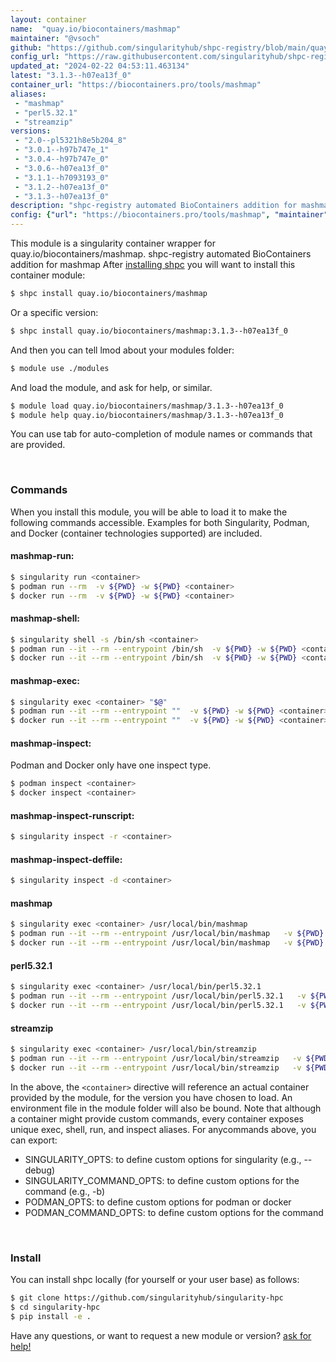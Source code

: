 ```yaml
---
layout: container
name:  "quay.io/biocontainers/mashmap"
maintainer: "@vsoch"
github: "https://github.com/singularityhub/shpc-registry/blob/main/quay.io/biocontainers/mashmap/container.yaml"
config_url: "https://raw.githubusercontent.com/singularityhub/shpc-registry/main/quay.io/biocontainers/mashmap/container.yaml"
updated_at: "2024-02-22 04:53:11.463134"
latest: "3.1.3--h07ea13f_0"
container_url: "https://biocontainers.pro/tools/mashmap"
aliases:
 - "mashmap"
 - "perl5.32.1"
 - "streamzip"
versions:
 - "2.0--pl5321h8e5b204_8"
 - "3.0.1--h97b747e_1"
 - "3.0.4--h97b747e_0"
 - "3.0.6--h07ea13f_0"
 - "3.1.1--h7093193_0"
 - "3.1.2--h07ea13f_0"
 - "3.1.3--h07ea13f_0"
description: "shpc-registry automated BioContainers addition for mashmap"
config: {"url": "https://biocontainers.pro/tools/mashmap", "maintainer": "@vsoch", "description": "shpc-registry automated BioContainers addition for mashmap", "latest": {"3.1.3--h07ea13f_0": "sha256:3b162ff64cfa053d3701717864c26638b8b48b0b8ff331ada1d48bcdef862e16"}, "tags": {"2.0--pl5321h8e5b204_8": "sha256:6b6c744b535f172a9f5f0b6ce936cb8a125c2c81eadfe306e499a5e16cc96122", "3.0.1--h97b747e_1": "sha256:7c73ae6da33523ccf8945c9544a57717496b7fffe284c1d81a36ca785357d811", "3.0.4--h97b747e_0": "sha256:c19f20459f605d302be35213ffca02dc21b16f6469698bcb7e87af995d089a79", "3.0.6--h07ea13f_0": "sha256:f159f3c225feaece5159b1b8171e7f08a1cba4303340057f792bc17008332d28", "3.1.1--h7093193_0": "sha256:84ff1a86ff663aa614dc8f994610efd55cd019a31b11fffea0f18c8f0ec17039", "3.1.2--h07ea13f_0": "sha256:accb5a39b48c774c17afd565416c9aee3ce184790fac88c587df49fe430ab137", "3.1.3--h07ea13f_0": "sha256:3b162ff64cfa053d3701717864c26638b8b48b0b8ff331ada1d48bcdef862e16"}, "docker": "quay.io/biocontainers/mashmap", "aliases": {"mashmap": "/usr/local/bin/mashmap", "perl5.32.1": "/usr/local/bin/perl5.32.1", "streamzip": "/usr/local/bin/streamzip"}}
---
```


This module is a singularity container wrapper for quay.io/biocontainers/mashmap.
shpc-registry automated BioContainers addition for mashmap
After [installing shpc](#install) you will want to install this container module:


```bash
$ shpc install quay.io/biocontainers/mashmap
```

Or a specific version:

```bash
$ shpc install quay.io/biocontainers/mashmap:3.1.3--h07ea13f_0
```

And then you can tell lmod about your modules folder:

```bash
$ module use ./modules
```

And load the module, and ask for help, or similar.

```bash
$ module load quay.io/biocontainers/mashmap/3.1.3--h07ea13f_0
$ module help quay.io/biocontainers/mashmap/3.1.3--h07ea13f_0
```

You can use tab for auto-completion of module names or commands that are provided.

<br>

### Commands

When you install this module, you will be able to load it to make the following commands accessible.
Examples for both Singularity, Podman, and Docker (container technologies supported) are included.

#### mashmap-run:

```bash
$ singularity run <container>
$ podman run --rm  -v ${PWD} -w ${PWD} <container>
$ docker run --rm  -v ${PWD} -w ${PWD} <container>
```

#### mashmap-shell:

```bash
$ singularity shell -s /bin/sh <container>
$ podman run --it --rm --entrypoint /bin/sh  -v ${PWD} -w ${PWD} <container>
$ docker run --it --rm --entrypoint /bin/sh  -v ${PWD} -w ${PWD} <container>
```

#### mashmap-exec:

```bash
$ singularity exec <container> "$@"
$ podman run --it --rm --entrypoint ""  -v ${PWD} -w ${PWD} <container> "$@"
$ docker run --it --rm --entrypoint ""  -v ${PWD} -w ${PWD} <container> "$@"
```

#### mashmap-inspect:

Podman and Docker only have one inspect type.

```bash
$ podman inspect <container>
$ docker inspect <container>
```

#### mashmap-inspect-runscript:

```bash
$ singularity inspect -r <container>
```

#### mashmap-inspect-deffile:

```bash
$ singularity inspect -d <container>
```


#### mashmap

```bash
$ singularity exec <container> /usr/local/bin/mashmap
$ podman run --it --rm --entrypoint /usr/local/bin/mashmap   -v ${PWD} -w ${PWD} <container> -c " $@"
$ docker run --it --rm --entrypoint /usr/local/bin/mashmap   -v ${PWD} -w ${PWD} <container> -c " $@"
```


#### perl5.32.1

```bash
$ singularity exec <container> /usr/local/bin/perl5.32.1
$ podman run --it --rm --entrypoint /usr/local/bin/perl5.32.1   -v ${PWD} -w ${PWD} <container> -c " $@"
$ docker run --it --rm --entrypoint /usr/local/bin/perl5.32.1   -v ${PWD} -w ${PWD} <container> -c " $@"
```


#### streamzip

```bash
$ singularity exec <container> /usr/local/bin/streamzip
$ podman run --it --rm --entrypoint /usr/local/bin/streamzip   -v ${PWD} -w ${PWD} <container> -c " $@"
$ docker run --it --rm --entrypoint /usr/local/bin/streamzip   -v ${PWD} -w ${PWD} <container> -c " $@"
```



In the above, the `<container>` directive will reference an actual container provided
by the module, for the version you have chosen to load. An environment file in the
module folder will also be bound. Note that although a container
might provide custom commands, every container exposes unique exec, shell, run, and
inspect aliases. For anycommands above, you can export:

 - SINGULARITY_OPTS: to define custom options for singularity (e.g., --debug)
 - SINGULARITY_COMMAND_OPTS: to define custom options for the command (e.g., -b)
 - PODMAN_OPTS: to define custom options for podman or docker
 - PODMAN_COMMAND_OPTS: to define custom options for the command

<br>

### Install

You can install shpc locally (for yourself or your user base) as follows:

```bash
$ git clone https://github.com/singularityhub/singularity-hpc
$ cd singularity-hpc
$ pip install -e .
```

Have any questions, or want to request a new module or version? [ask for help!](https://github.com/singularityhub/singularity-hpc/issues)